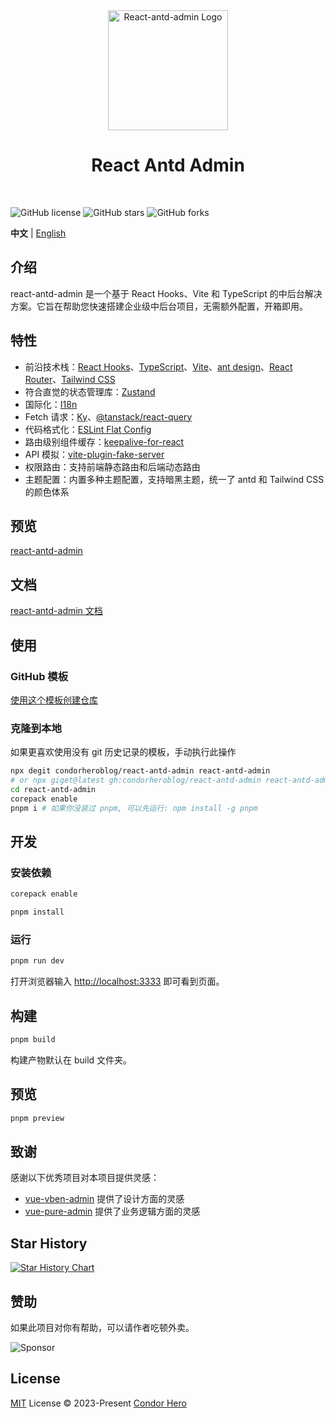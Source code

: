 <div align="center">
	<a href="https://github.com/condorheroblog/react-antd-admin/">
		<img alt="React-antd-admin Logo" width="192" src="https://github.com/user-attachments/assets/1de76309-4cf5-4e34-a32f-92c361bace2a">
	</a>
	<br />
	<h1>React Antd Admin</h1>
	<br />
</div>

![GitHub license](https://img.shields.io/github/license/condorheroblog/react-antd-admin?style=flat)
![GitHub stars](https://img.shields.io/github/stars/condorheroblog/react-antd-admin?color=fa6470&style=flat)
![GitHub forks](https://img.shields.io/github/forks/condorheroblog/react-antd-admin?style=flat)

**中文** | [English](./README.md)

## 介绍

react-antd-admin 是一个基于 React Hooks、Vite 和 TypeScript 的中后台解决方案。它旨在帮助您快速搭建企业级中后台项目，无需额外配置，开箱即用。

## 特性

- 前沿技术栈：[React Hooks](https://react.dev/)、[TypeScript](https://www.typescriptlang.org/)、[Vite](https://vitejs.dev/)、[ant design](https://ant.design/index-cn/)、[React Router](https://reactrouter.com/)、[Tailwind CSS](https://tailwindcss.com/docs/installation)
- 符合直觉的状态管理库：[Zustand](https://zustand-demo.pmnd.rs/)
- 国际化：[I18n](https://react.i18next.com/)
- Fetch 请求：[Ky](https://github.com/sindresorhus/ky)、[@tanstack/react-query](https://tanstack.com/query/latest/docs/framework/react/overview)
- 代码格式化：[ESLint Flat Config](https://eslint.org/docs/latest/use/configure/configuration-files-new/)
- 路由级别组件缓存：[keepalive-for-react](https://github.com/irychen/keepalive-for-react)
- API 模拟：[vite-plugin-fake-server](https://github.com/condorheroblog/vite-plugin-fake-server)
- 权限路由：支持前端静态路由和后端动态路由
- 主题配置：内置多种主题配置，支持暗黑主题，统一了 antd 和 Tailwind CSS 的颜色体系

## 预览

[react-antd-admin](https://condorheroblog.github.io/react-antd-admin/)

## 文档

[react-antd-admin 文档](https://condorheroblog.github.io/react-antd-admin/docs/)

## 使用

### GitHub 模板

[使用这个模板创建仓库](https://github.com/new?template_name=react-antd-admin&template_owner=condorheroblog)

### 克隆到本地

如果更喜欢使用没有 git 历史记录的模板，手动执行此操作

```bash
npx degit condorheroblog/react-antd-admin react-antd-admin
# or npx giget@latest gh:condorheroblog/react-antd-admin react-antd-admin
cd react-antd-admin
corepack enable
pnpm i # 如果你没装过 pnpm, 可以先运行: npm install -g pnpm
```

## 开发

### 安装依赖

```bash
corepack enable

pnpm install
```

### 运行

```bash
pnpm run dev
```

打开浏览器输入 [http://localhost:3333](http://localhost:3333) 即可看到页面。

## 构建

```bash
pnpm build
```

构建产物默认在 build 文件夹。

## 预览

```bash
pnpm preview
```

## 致谢

感谢以下优秀项目对本项目提供灵感：

- [vue-vben-admin](https://github.com/vbenjs/vue-vben-admin) 提供了设计方面的灵感
- [vue-pure-admin](https://github.com/pure-admin/vue-pure-admin) 提供了业务逻辑方面的灵感

## Star History

[![Star History Chart](https://api.star-history.com/svg?repos=condorheroblog/react-antd-admin&type=Date)](https://star-history.com/#condorheroblog/react-antd-admin&Date)

## 赞助

如果此项目对你有帮助，可以请作者吃顿外卖。

![Sponsor](https://camo.githubusercontent.com/b61a54a08ff3a1392f191016d6c0d7537559bb4fa19ae1d27fadfd1de5796289/68747470733a2f2f636f6e646f726865726f626c6f672e6769746875622e696f2f72656163742d616e74642d61646d696e2f646f63732f73706f6e736f722e706e67)

## License

[MIT](https://github.com/condorheroblog/react-antd-admin/blob/main/LICENSE) License © 2023-Present [Condor Hero](https://github.com/condorheroblog)
